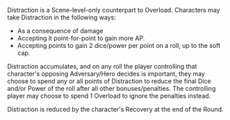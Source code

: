 Distraction is a Scene-level-only counterpart to Overload. Characters may take Distraction in the following ways:
* As a consequence of damage
* Accepting it point-for-point to gain more AP.
* Accepting points to gain 2 dice/power per point on a roll, up to the soft cap.

Distraction accumulates, and on any roll the player controlling that character's opposing Adversary/Hero decides is important, they may choose to spend any or all points of Distraction to reduce the final Dice and/or Power of the roll after all other bonuses/penalties. The controlling player may choose to spend 1 Overload to ignore the penalties instead.

Distraction is reduced by the character's Recovery at the end of the Round.